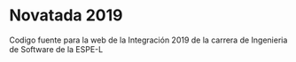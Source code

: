 # Novatada 2019

Codigo fuente para la web de la Integración 2019 de la carrera de Ingenieria de Software de la ESPE-L

